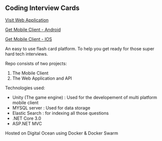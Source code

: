 ## Coding Interview Cards

[Visit Web Application](https://www.codinginterviewcards.com/)

[Get Mobile Client - Android](https://www.codinginterviewcards.com/)

[Get Mobile Client - IOS](https://www.codinginterviewcards.com/)

An easy to use flash card platform. To help you get ready for those super hard tech interviews.

Repo consists of two projects:

1. The Mobile Client
2. The Web Application and API

Technologies used:

- Unity (The game engine) : Used for the developement of multi platform mobile client
- MYSQL server : Used for data storage
- Elastic Search : for indexing all those questions
- .NET Core 3.0
- ASP.NET MVC

Hosted on Digital Ocean using Docker & Docker Swarm
